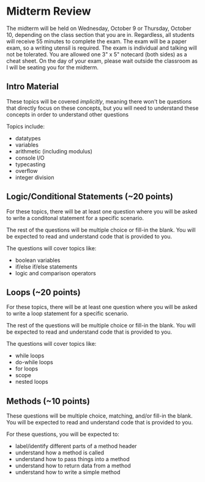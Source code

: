 # Midterm Review
The midterm will be held on Wednesday, October 9 or Thursday, October 10, depending on the class section that you are in. Regardless, all students will receive 55 minutes to complete the exam. The exam will be a paper exam, so a writing utensil is required. The exam is individual and talking will not be tolerated. You are allowed one 3" x 5" notecard (both sides) as a cheat sheet. On the day of your exam, please wait outside the classroom as I will be seating you for the midterm.

## Intro Material
These topics will be covered *implicitly*, meaning there won't be questions that directly focus on these concepts, but you will need to understand these concepts in order to understand other questions

Topics include:
* datatypes
* variables
* arithmetic (including modulus)
* console I/O
* typecasting
* overflow
* integer division

## Logic/Conditional Statements (~20 points)
For these topics, there will be at least one question where you will be asked to write a conditonal statement for a specific scenario.

The rest of the questions will be multiple choice or fill-in the blank. You will be expected to read and understand code that is provided to you.

The questions will cover topics like:
* boolean variables
* if/else if/else statements
* logic and comparison operators

## Loops (~20 points)
For these topics, there will be at least one question where you will be asked to write a loop statement for a specific scenario.

The rest of the questions will be multiple choice or fill-in the blank. You will be expected to read and understand code that is provided to you.

The questions will cover topics like:
* while loops
* do-while loops
* for loops
* scope
* nested loops

## Methods (~10 points)
These questions will be multiple choice, matching, and/or fill-in the blank. You will be expected to read and understand code that is provided to you.

For these questions, you will be expected to:
* label/identify different parts of a method header
* understand how a method is called
* understand how to pass things into a method
* understand how to return data from a method
* understand how to write a simple method
